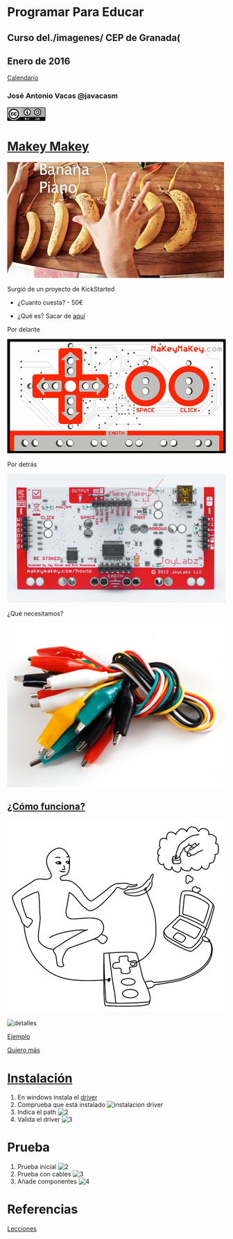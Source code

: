 # Programar Para Educar

## Curso del./imagenes/ CEP de Granada(


## Enero de 2016

[Calendario](./Indice.md)

### José Antonio Vacas @javacasm

![CCbySA](imagenes/CCbySQ_88x31.png)

# [Makey Makey](http://www.makeymakey.com/)



![bananaPiano](./imagenes/bananaPiano.jpg)

Surgió de un proyecto de KickStarted

* ¿Cuanto cuesta? - 50€

* ¿Qué es? Sacar de [aquí](https://lilydev.wordpress.com/2013/04/16/the-awesomeness-of-makey-makey/)

Por delante

![front](./imagenes/makey_makey_front.jpg)

Por detrás

![back](./imagenes/back_MakeyMakey.png)

¿Qué necesitamos?

![pinzas](./imagenes/Aligators.jpg)

## [¿Cómo funciona?](http://makeymakey.com/howto.php)

![howitworks](./imagenes/makey-makey-how-it-works.jpg)

![detalles](https://cdn.sparkfun.com/assets/b/0/0/9/1/52e94391ce395fb9278b4567.png)

[Ejemplo](https://lilydev.wordpress.com/2013/04/16/the-awesomeness-of-makey-makey/)

[Quiero más](https://learn.sparkfun.com/tutorials/makey-makey-advanced-guide)

# [Instalación](https://learn.sparkfun.com/tutorials/makey-makey-quickstart-guide)

1. En windows instala el [driver](https://cdn.sparkfun.com/tutorialimages/MaKey_MaKey_QuickStart/MaKeyMaKey-Driver-14-8-12.zip)
1. Comprueba que está instalado
![instalacion driver](https://cdn.sparkfun.com/assets/7/c/d/9/8/52e94a51ce395f325c8b4568.png)
1. Indica el path
![2](https://cdn.sparkfun.com/assets/c/9/3/6/c/52e94a53ce395f623c8b456b.png)
1. Valida el driver
![3](https://cdn.sparkfun.com/assets/1/1/6/2/7/52e94a4ace395f72658b456b.png)

# Prueba

1. Prueba inicial
![2](https://cdn.sparkfun.com/r/600-600/assets/4/6/3/2/c/52e94ef8ce395ff2268b4567.jpg)
1. Prueba con cables
![3](https://cdn.sparkfun.com/assets/e/e/9/a/1/52e94f5ece395fe7668b456c.jpg)
1. Añade componentes
![4](https://cdn.sparkfun.com/r/600-600/assets/7/f/e/6/3/52e95334ce395fe8108b456d.jpg)

# Referencias

[Lecciones](http://makeymakey.com/lessons/)
